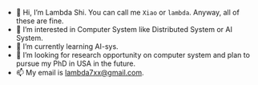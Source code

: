 - 👋 Hi, I’m Lambda Shi. You can call me `Xiao` or `lambda`. Anyway, all of these are fine.
- 👀 I’m interested in Computer System like Distributed System or AI System.
- 🌱 I’m currently learning AI-sys.
- 💞️ I’m looking for research opportunity on computer system and plan to pursue my PhD in USA in the future.
- 📫 My email is lambda7xx@gmail.com.

<!---
lambda7xx/lambda7xx is a ✨ special ✨ repository because its `README.md` (this file) appears on your GitHub profile.
You can click the Preview link to take a look at your changes.
--->
